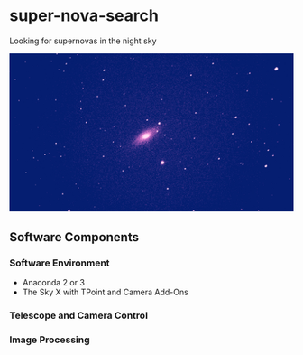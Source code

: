 # super-nova-search

Looking for supernovas in the night sky

![NGC2841 (no post-processing)](images/NGC2841.png)

## Software Components

### Software Environment
- Anaconda 2 or 3
- The Sky X with TPoint and Camera Add-Ons


### Telescope and Camera Control

### Image Processing


